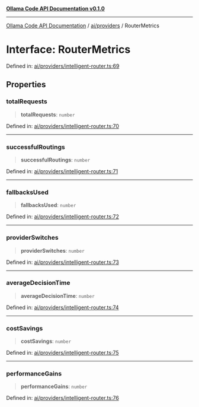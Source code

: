 [**Ollama Code API Documentation v0.1.0**](../../../README.md)

***

[Ollama Code API Documentation](../../../modules.md) / [ai/providers](../README.md) / RouterMetrics

# Interface: RouterMetrics

Defined in: [ai/providers/intelligent-router.ts:69](https://github.com/erichchampion/ollama-code/blob/9aa0d3d9efbf0acb3af45aa780c9b9fb1aaf7ce0/ollama-code/src/ai/providers/intelligent-router.ts#L69)

## Properties

### totalRequests

> **totalRequests**: `number`

Defined in: [ai/providers/intelligent-router.ts:70](https://github.com/erichchampion/ollama-code/blob/9aa0d3d9efbf0acb3af45aa780c9b9fb1aaf7ce0/ollama-code/src/ai/providers/intelligent-router.ts#L70)

***

### successfulRoutings

> **successfulRoutings**: `number`

Defined in: [ai/providers/intelligent-router.ts:71](https://github.com/erichchampion/ollama-code/blob/9aa0d3d9efbf0acb3af45aa780c9b9fb1aaf7ce0/ollama-code/src/ai/providers/intelligent-router.ts#L71)

***

### fallbacksUsed

> **fallbacksUsed**: `number`

Defined in: [ai/providers/intelligent-router.ts:72](https://github.com/erichchampion/ollama-code/blob/9aa0d3d9efbf0acb3af45aa780c9b9fb1aaf7ce0/ollama-code/src/ai/providers/intelligent-router.ts#L72)

***

### providerSwitches

> **providerSwitches**: `number`

Defined in: [ai/providers/intelligent-router.ts:73](https://github.com/erichchampion/ollama-code/blob/9aa0d3d9efbf0acb3af45aa780c9b9fb1aaf7ce0/ollama-code/src/ai/providers/intelligent-router.ts#L73)

***

### averageDecisionTime

> **averageDecisionTime**: `number`

Defined in: [ai/providers/intelligent-router.ts:74](https://github.com/erichchampion/ollama-code/blob/9aa0d3d9efbf0acb3af45aa780c9b9fb1aaf7ce0/ollama-code/src/ai/providers/intelligent-router.ts#L74)

***

### costSavings

> **costSavings**: `number`

Defined in: [ai/providers/intelligent-router.ts:75](https://github.com/erichchampion/ollama-code/blob/9aa0d3d9efbf0acb3af45aa780c9b9fb1aaf7ce0/ollama-code/src/ai/providers/intelligent-router.ts#L75)

***

### performanceGains

> **performanceGains**: `number`

Defined in: [ai/providers/intelligent-router.ts:76](https://github.com/erichchampion/ollama-code/blob/9aa0d3d9efbf0acb3af45aa780c9b9fb1aaf7ce0/ollama-code/src/ai/providers/intelligent-router.ts#L76)
